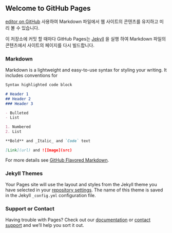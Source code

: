 ## Welcome to GitHub Pages

[editor on GitHub](https://github.com/ragezxr/ragezxr.github.io/edit/main/README.md) 사용하여 Markdown 파일에서 웹 사이트의 콘텐츠를 유지하고 미리 볼 수 있습니다.

이 저장소에 커밋 할 때마다 GitHub Pages는 [Jekyll](https://jekyllrb.com/) 을 실행 하여 Markdown 파일의 콘텐츠에서 사이트의 페이지를 다시 빌드합니다. 

### Markdown

Markdown is a lightweight and easy-to-use syntax for styling your writing. It includes conventions for

```markdown
Syntax highlighted code block

# Header 1
## Header 2
### Header 3

- Bulleted
- List

1. Numbered
2. List

**Bold** and _Italic_ and `Code` text

[Link](url) and ![Image](src)
```

For more details see [GitHub Flavored Markdown](https://guides.github.com/features/mastering-markdown/).

### Jekyll Themes

Your Pages site will use the layout and styles from the Jekyll theme you have selected in your [repository settings](https://github.com/ragezxr/ragezxr.github.io/settings). The name of this theme is saved in the Jekyll `_config.yml` configuration file.

### Support or Contact

Having trouble with Pages? Check out our [documentation](https://docs.github.com/categories/github-pages-basics/) or [contact support](https://github.com/contact) and we’ll help you sort it out.
